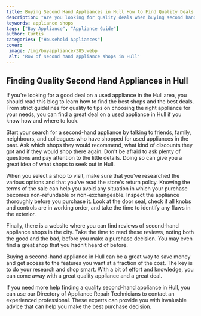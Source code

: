 ```yaml
---
title: Buying Second Hand Appliances in Hull How to Find Quality Deals at Local Shops
description: "Are you looking for quality deals when buying second hand appliances in Hull Our latest blog post will provide you with tips and tricks for finding some great deals at local shops"
keywords: appliance shops
tags: ["Buy Appliance", "Appliance Guide"]
author: Curtis
categories: ["Household Appliances"]
cover: 
 image: /img/buyappliance/385.webp
 alt: 'Row of second hand appliance shops in Hull'
---
```

## Finding Quality Second Hand Appliances in Hull
If you're looking for a good deal on a used appliance in the Hull area, you should read this blog to learn how to find the best shops and the best deals. From strict guidelines for quality to tips on choosing the right appliance for your needs, you can find a great deal on a used appliance in Hull if you know how and where to look.

Start your search for a second-hand appliance by talking to friends, family, neighbours, and colleagues who have shopped for used appliances in the past. Ask which shops they would recommend, what kind of discounts they got and if they would shop there again. Don't be afraid to ask plenty of questions and pay attention to the little details. Doing so can give you a great idea of what shops to seek out in Hull.

When you select a shop to visit, make sure that you've researched the various options and that you've read the store's return policy. Knowing the terms of the sale can help you avoid any situation in which your purchase becomes non-refundable or non-exchangeable. Inspect the appliance thoroughly before you purchase it. Look at the door seal, check if all knobs and controls are in working order, and take the time to identify any flaws in the exterior.

Finally, there is a website where you can find reviews of second-hand appliance shops in the city. Take the time to read these reviews, noting both the good and the bad, before you make a purchase decision. You may even find a great shop that you hadn’t heard of before.

Buying a second-hand appliance in Hull can be a great way to save money and get access to the features you want at a fraction of the cost. The key is to do your research and shop smart. With a bit of effort and knowledge, you can come away with a great quality appliance and a great deal.

If you need more help finding a quality second-hand appliance in Hull, you can use our Directory of Appliance Repair Technicians to contact an experienced professional. These experts can provide you with invaluable advice that can help you make the best purchase decision.

